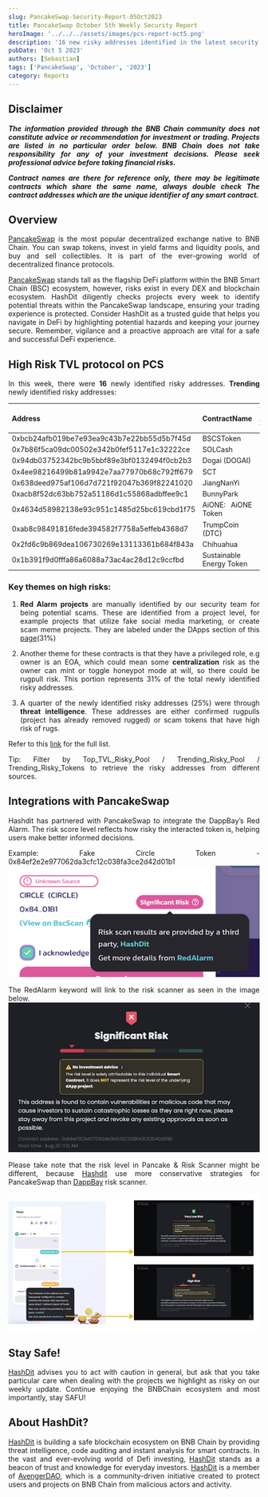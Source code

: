 ```yaml
---
slug: PancakeSwap-Security-Report-05Oct2023
title: PancakeSwap October 5th Weekly Security Report
heroImage: '../../../assets/images/pcs-report-oct5.png'
description: '16 new risky addresses identified in the latest security report'
pubDate: 'Oct 5 2023'
authors: [Sebastian]
tags: ['PancakeSwap', 'October', '2023']
category: Reports
---
```

<div align="justify">

## Disclaimer 


***The information provided through the BNB Chain community does not constitute advice or recommendation for investment or trading. Projects are listed in no particular order below. BNB Chain does not take responsibility for any of your investment decisions. Please seek professional advice before taking financial risks.***

***Contract names are there for reference only, there may be legitimate contracts which share the same name, always double check The contract addresses which are the unique identifier of any smart contract.***

## Overview
[PancakeSwap](https://pancakeswap.finance/) is the most popular decentralized exchange native to BNB Chain. You can swap tokens, invest in yield farms and liquidity pools, and buy and sell collectibles. It is part of the ever-growing world of decentralized finance protocols. 

[PancakeSwap](https://pancakeswap.finance/) stands tall as the flagship DeFi platform within the BNB Smart Chain (BSC) ecosystem, however, risks exist in every DEX and blockchain ecosystem. HashDit diligently checks projects every week to identify potential threats within the PancakeSwap landscape, ensuring your trading experience is protected. Consider HashDit as a trusted guide that helps you navigate in DeFi by highlighting potential hazards and keeping your journey secure. Remember, vigilance and a proactive approach are vital for a safe and successful DeFi experience.

## High Risk TVL protocol on PCS

In this week, there were **16** newly identified risky addresses.
**Trending** newly identified risky addresses: 

| Address      | 	ContractName |	Weekly Active Transactions |
| ----------- | 	----------- |	----------- |
|0xbcb24afb019be7e93ea9c43b7e22bb55d5b7f45d|	BSCSToken|	237|
|0x7b86f5ca09dc00502e342b0fef5117e1c32222ce|	SOLCash|	32|
|0x94db03752342bc9b5bbf89e3bf0132494f0cb2b3|	Dogai (DOGAI)|	27|
|0x4ee98216499b81a9942e7aa77970b68c792ff679|	SCT|	20|
|0x638deed975af106d7d721f92047b369f82241020|	JiangNanYi|	14|
|0xacb8f52dc63bb752a51186d1c55868adbffee9c1|	BunnyPark|	13|
|0x4634d58982138e93c951c1485d25bc619cbd1f75|	AiONE: AiONE Token|	8|
|0xab8c98491816fede394582f7758a5effeb4368d7|	TrumpCoin (DTC)|	7|
|0x2fd6c9b869dea106730269e13113361b684f843a|	Chihuahua|	6|
|0x1b391f9d0fffa86a6088a73ac4ac28d12c9ccfbd|	Sustainable Energy Token|	5|

### Key themes on high risks:

1. **Red Alarm projects** are manually identified by our security team for being potential scams. These are identified from a project level, for example projects that utilize fake social media marketing, or create scam meme projects. They are labeled under the DApps section of this [page](https://dappbay.bnbchain.org/red-alarm)(31%)

2. Another theme for these contracts is that they have a privileged role, e.g owner is an EOA, which could mean some **centralization** risk as the owner can mint or toggle honeypot mode at will, so there could be rugpull risk. This portion represents 31% of the total newly identified risky addresses.

3. A quarter of the newly identified risky addresses (25%) were through **threat intelligence**. These addresses are either confirmed rugpulls (project has already removed rugged) or scam tokens that have high risk of rugs. 

Refer to this [link](https://github.com/hashdit/hashdit/blob/main/gitbook_source_code/data/10052023_most_popular_risky_address.csv) for the full list.

Tip: Filter by Top_TVL_Risky_Pool / Trending_Risky_Pool / Trending_Risky_Tokens to retrieve the risky addresses from different sources.

## Integrations with PancakeSwap
Hashdit has partnered with PancakeSwap to integrate the DappBay’s Red Alarm. The risk score level reflects how risky the interacted token is, helping users make better informed decisions.


Example: Fake Circle Token - 0x84ef2e2e977062da3cfc12c038fa3ce2d42d01b1
![IMG-1](../2023-08-31/1.png)

The RedAlarm keyword will link to the risk scanner as seen in the image below.
![IMG-2](../2023-08-31/2.png)

Please take note that the risk level in Pancake & Risk Scanner might be different, because [Hashdit](https://www.hashdit.io/en) use more conservative strategies for PancakeSwap than [DappBay](https://dappbay.bnbchain.org/) risk scanner.

![IMG-3](../2023-08-31/3.jpeg)

## Stay Safe!
[HashDit](https://www.hashdit.io/en) advises you to act with caution in general, but ask that you take particular care when dealing with the projects we highlight as risky on our weekly update. Continue enjoying the BNBChain ecosystem and most importantly, stay SAFU!

## About HashDit?
[HashDit](https://www.hashdit.io/en) is building a safe blockchain ecosystem on BNB Chain by providing threat intelligence, code auditing and instant analysis for smart contracts. In the vast and ever-evolving world of Defi investing, [HashDit](https://www.hashdit.io/en) stands as a beacon of trust and knowledge for everyday investors.  [HashDit](https://www.hashdit.io/en) is a member of [AvengerDAO](https://www.bnbchain.org/en/blog/introducing-avengerdao-the-security-initiative-protecting-users-from-malicious-actors/), which is a community-driven initiative created to protect users and projects on BNB Chain from malicious actors and activity.

</div>